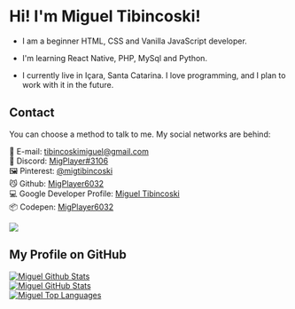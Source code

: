 # Hi! I'm Miguel Tibincoski!

- I am a beginner HTML, CSS and Vanilla JavaScript developer.
- I'm learning React Native, PHP, MySql and Python.

- I currently live in Içara, Santa Catarina. I love programming, and I plan to work with it in the future.

## Contact
You can choose a method to talk to me. My social networks are behind:

📨 E-mail: tibincoskimiguel@gmail.com <br>
💬 Discord: [MigPlayer#3106](https://discord.com/users/771746692327538738)<br>
🖼️ Pinterest: [@migtibincoski](https://pinterest.com/tibincoskimiguel)<br>
😼 Github: [MigPlayer6032](https://github.com/MigPlayer6032)<br>
💻 Google Developer Profile: [Miguel Tibincoski](https://g.dev/migueltibincoski)<br>
📦 Codepen: [MigPlayer6032](https://codepen.io/MigPlayer6032)

<a href="https://github.com/MigPlayer6032"><img src="https://komarev.com/ghpvc/?username=MigPlayer6032&color=4169e1&style=for-the-badge" /></a>

## My Profile on GitHub

<a href="https://github.com/MigPlayer6032/?"><img alt="Miguel Github Stats" src="https://github-readme-stats.vercel.app/api?username=MigPlayer6032&show_icons=true&theme=dark&bg_color=060A0CD0&hide_border=true&border_radius=5&cache_seconds=900&locale=pt-BR" /></a><br />
<a href="https://github.com/MigPlayer6032/?"><img alt="Miguel GitHub Stats" src="https://github-readme-streak-stats.herokuapp.com/?user=MigPlayer6032&theme=black-ice&hide_border=true&stroke=0000&background=060A0CD0&border_radius=5&cache_seconds=900&locale=pt-BR" /></a><br />
<a href="https://github.com/MigPlayer6032/?"><img alt="Miguel Top Languages" src="https://github-readme-stats.vercel.app/api/top-langs/?username=MigPlayer6032&theme=dark&langs_count=5&compact=true&count_private=true&hide_border=true&bg_color=060A0CD0&layout=compact&border_radius=5&cache_seconds=900&locale=pt-BR&card_width=445" /></a>
